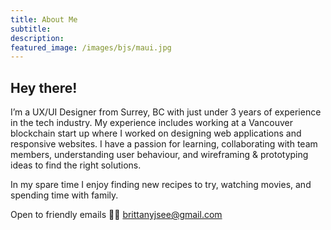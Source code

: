 ```yaml
---
title: About Me
subtitle:
description:
featured_image: /images/bjs/maui.jpg
---
```


## Hey there!

I’m a UX/UI Designer from Surrey, BC with just under 3 years of experience in the tech industry. My experience includes working at a Vancouver blockchain start up where I worked on designing web applications and responsive websites. I have a passion for learning, collaborating with team members, understanding user behaviour, and wireframing & prototyping ideas to find the right solutions. 

In my spare time I enjoy finding new recipes to try, watching movies, and spending time with family.

Open to friendly emails 🙋🏻 brittanyjsee@gmail.com